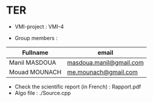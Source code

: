 # TER

- VMI-project : VMI-4 

 - Group members :

|   Fullname               |            email                |
|--------------------------|---------------------------------|
|   Manil MASDOUA          |     masdoua.manil@gmail.com     |
|   Mouad MOUNACH          |      me.mounach@gmail.com       |


 - Check the scientific report (in French) : Rapport.pdf
 - Algo file : ./Source.cpp 
